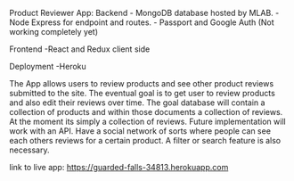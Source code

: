 Product Reviewer App:
Backend 	- MongoDB database hosted by MLAB.
	  	- Node Express for endpoint and routes.
		- Passport and Google Auth (Not working completely yet)

Frontend	-React and Redux client side

Deployment	-Heroku

The App allows users to review products and see other product reviews submitted to the site. 
The eventual goal is to get user to review products and also edit their reviews over time. 
The goal database will contain a collection of products and within those documents a collection of reviews. 
At the moment its simply a collection of reviews. 
Future implementation will work with an API. Have a social network of sorts where people can see each others reviews for a certain product. 
A filter or search feature is also necessary.		

link to live app:
https://guarded-falls-34813.herokuapp.com
